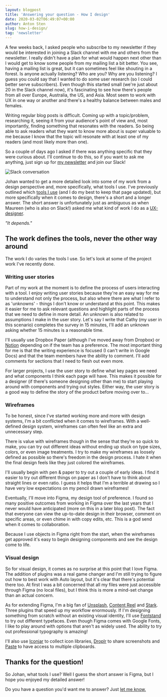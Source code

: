 ```yaml
---
layout: blogpost
title: 'Answering your question - How I design'
date: 2020-03-02T06:49:07+00:00
author: Anton Sten
slug: how-i-design/
tag: 'newsletter'
---
```


A few weeks back, I asked people who subscribe to my newsletter if they would be interested in joining a Slack channel with me and others from the newsletter. I really didn't have a plan for what would happen next other than I would get to know some people from my mailing list a bit better. You see, having a mailing list is great, but it can sometimes feel like shouting in a forest. Is anyone actually listening? Who are you? Why are you listening? I guess you could say that I wanted to do some user research (so I could better serve subscribers). Even though this started small (we're just about 20 in the Slack channel now), it's fascinating to see how there's people from all over Europe, Australia, the US, and Asia. Most seem to work with UX in one way or another and there's a healthy balance between males and females.

Writing regular blog posts is difficult. Coming up with a topic/problem, researching it, seeing it from your audience's point of view and, most importantly, finding something that resonates with the readers. So being able to ask readers what they want to know more about is super valuable to me because I know that the topic will resonate with at least one of my readers (and most likely more than one).

So a couple of days ago I asked if there was anything specific that they were curious about. I'll continue to do this, so if you want to ask me anything, just sign up for [my newsletter](https://www.antonsten.com/newsletter) and join our Slack!

![Slack conversation](/images/blog/slack_figma.png)

Johan wanted to get a more detailed look into some of my work from a design perspective and, more specifically, what tools I use. I've previously outlined which [tools I use](https://www.antonsten.com/tools) (and I do my best to keep that page updated), but more specifically when it comes to design, there's a short and a longer answer. The short answer is unfortunately just as ambiguous as when Maureen (who is also on Slack!) asked me what kind of work I do as a [UX-designer](https://www.antonsten.com/uxdesigner).

_"It depends."_

## The work defines the tools, never the other way around

The work I do varies the tools I use. So let's look at some of the project work I've recently done.

### Writing user stories

Part of my work at the moment is to define the process of users interacting with a tool. I enjoy writing user stories because they're an easy way for me to understand not only the process, but also where there are what I refer to as 'unknowns' - things I don't know or understand at this point. This makes it easier for me to ask relevant questions and highlight parts of the process that we need to define in more detail. An unknown is also related to assumptions I make in the user story. Let's say I write that Cathy (my user in this scenario) completes the survey in 15 minutes, I'll add an unknown asking whether 15 minutes is a reasonable time.

I'll usually use Dropbox Paper (although I've moved away from Dropbox) or [Notion](https://www.notion.so/?r=a3b4edc52f61492aab6c770f4c9f8dbf) depending on if the team has a preference. The most important thing for me is that the writing experience is focused (I can't write in Google Docs) and that the team members have the ability to comment. I'll add comments for sections that I need to flesh out even more.

For larger projects, I use the user story to define what key pages we need and what components I think each page will have. This makes it possible for a designer (if there's someone designing other than me) to start playing around with components and trying out styles. Either way, the user story is a good way to define the story of the product before moving over to...

### Wireframes

To be honest, since I've started working more and more with design systems, I'm a bit conflicted when it comes to wireframes. With a well-defined design system, wireframes can often feel like an extra and unnecessary step.

There is value with wireframes though in the sense that they're so quick to make, you can try out different ideas without ending up stuck on type sizes, colors, or even image treatments. I try to make my wireframes as loosely defined as possible so there's freedom in the design process. I hate it when the final design feels like they just colored the wireframes.

I'll usually begin with pen & paper to try out a couple of early ideas. I find it easier to try out different things on paper as I don't have to think about straight lines or even ratio. I guess it helps that I'm a terrible at drawing so I have very low expectations on my pencil drawn wireframes!

Eventually, I'll move into Figma, my design tool of preference. I found so many positive outcomes from working in Figma over the last years that I never would have anticipated (more on this in a later blog post). The fact that everyone can view the up-to-date design in their browser, comment on specific areas, or even  chime in with copy edits, etc. This is a god send when it comes to collaboration.

Because I use objects in Figma right from the start, when the wireframes get approved it's easy to begin designing components and see the design come to life.

### Visual design

So for visual design, it comes as no surprise at this point that I love Figma. The addition of plugins was a real game changer and I'm still trying to figure out how to best work with Auto layout, but it's clear that there's potential there too. At first I was a bit concerned that all my files were just accessible through Figma (no local files), but I think this is more a mind-set change than an actual concern.

As for extending Figma, I'm a big fan of [Unsplash](https://www.unsplash.com), [Content Reel](https://contentreel.design) and [Stark](https://www.getstark.co/index.html). Three plugins that speed up my workflow enormously.
If I'm designing something from scratch without an existing visual identity, I'll use [Fontstand](https://fontstand.com) to try out different typefaces. Even though Figma comes with Google Fonts, I like to play around with options that aren't as widely used. The ability to try out professional typography is amazing!

I'll also use [Iconjar](https://geticonjar.com) to collect icon libraries, [Droplr](https://droplr.com) to share screenshots and [Paste](https://pasteapp.io) to have access to multiple clipboards.

## Thanks for the question!

So Johan, what tools I use? Well I guess the short answer is Figma, but I hope you enjoyed my detailed answer!

Do you have a question you'd want me to answer? Just [let me know.](https://www.twitter.com/antonsten)
